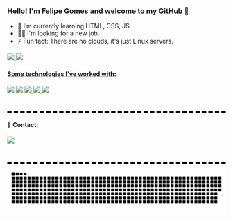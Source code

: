 ### Hello! I'm Felipe Gomes and welcome to my GitHub 👋

<!-- - 🔭 I’m currently working on Dart/Flutter.
-->
- 🌱 I’m currently learning HTML, CSS, JS.
- 👨‍💻 I'm looking for a new job.
- ⚡ Fun fact: There are no clouds, it's just Linux servers. 

<div>
  <a href="https://github.com/FelipeGomesj">
  <img height="240em" src="https://github-readme-stats.vercel.app/api?username=FelipeGomesj&show_icons=true&theme=tokyonight">
  <img height="240em" src="https://github-readme-stats.vercel.app/api/top-langs/?username=FelipeGomesj&hide_progress=false&theme=tokyonight">
</div>
  
<div>
  <h4>Some technologies I've worked with: </h4>
</div>  
  
<div>
  <a href="https://dart.dev" target="_blank" rel="noopener noreferrer"><img  width="45em" src="https://cdn.jsdelivr.net/gh/devicons/devicon/icons/dart/dart-original.svg" /></a>
  <a href="https://flutter.dev" target="_blank" rel="noopener noreferrer"><img width="45em" src="https://cdn.jsdelivr.net/gh/devicons/devicon/icons/flutter/flutter-original.svg" /></a>
  <a href= "https://firebase.google.com/?gad=1&gclid=CjwKCAjw3ueiBhBmEiwA4BhspLGlaNCEZIDfQpqwxRllUnms_IJvhRdPLZFGRJ-LdUIGL3yvZXnNlRoC4NYQAvD_BwE&gclsrc=aw.ds&hl=pt-br" 
     target="_blank" rel="noopener noreferrer"><img width="50em" src="https://cdn.jsdelivr.net/gh/devicons/devicon/icons/firebase/firebase-plain.svg" />
  <a href= "https://nodejs.org/en/about" target="_blank" rel="noopener noreferrer"><img width="45em" src="https://cdn.jsdelivr.net/gh/devicons/devicon/icons/nodejs/nodejs-original.svg" />
  <a href= "https://www.android.com/" target="_blank" rel="noopener noreferrer"><img width="45em" src="https://cdn.jsdelivr.net/gh/devicons/devicon/icons/android/android-original.svg" /></a>
  <div style="border-bottom: 5px dashed #000000; width: 100%; margin-bottom: 10px;">
  <h1></h1>
  </div>
</div>
    
<div>
  <h4>📱 Contact:</h4>
  <a href="https://www.linkedin.com/in/felipe-gomes173" target="_blank" rel="noopener noreferrer"><img width="120em" src="https://img.shields.io/badge/LinkedIn-0077B5?style=for-the-badge&logo=linkedin&logoColor=white" /></a>
</div>
<div style="border-bottom: 5px dashed #000000; width: 100%; margin-bottom: 10px;">
  <h1></h1>
</div>
<picture>
  <source media="(prefers-color-scheme: dark)" srcset="https://raw.githubusercontent.com/FelipeGomesj/FelipeGomesj/output/github-contribution-grid-snake-dark.svg">
  <source media="(prefers-color-scheme: light)" srcset="https://raw.githubusercontent.com/FelipeGomesj/FelipeGomesj/output/github-contribution-grid-snake.svg">
  <img alt="github contribution grid snake animation" src="https://raw.githubusercontent.com/FelipeGomesj/FelipeGomesj/output/github-contribution-grid-snake.svg">
</picture>

    
